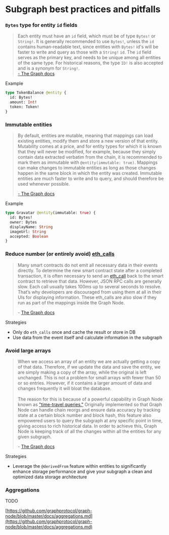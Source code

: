 # Subgraph best practices and pitfalls

### `Bytes` type for entity `id` fields

> Each entity must have an `id` field, which must be of type `Bytes!` or `String!`. It is generally recommended to use `Bytes!`, unless the `id` contains human-readable text, since entities with `Bytes!` id's will be faster to write and query as those with a `String!` `id`. The `id` field serves as the primary key, and needs to be unique among all entities of the same type. For historical reasons, the type `ID!` is also accepted and is a synonym for `String!`. \
> [- The Graph docs](https://thegraph.com/docs/en/developing/creating-a-subgraph/#optional-and-required-fields)

Example

```graphql
type TokenBalance @entity {
  id: Bytes!
  amount: Int!
  token: Token!
}
```

### Immutable entities

> By default, entities are mutable, meaning that mappings can load existing entities, modify them and store a new version of that entity. Mutability comes at a price, and for entity types for which it is known that they will never be modified, for example, because they simply contain data extracted verbatim from the chain, it is recommended to mark them as immutable with `@entity(immutable: true)`. Mappings can make changes to immutable entities as long as those changes happen in the same block in which the entity was created. Immutable entities are much faster to write and to query, and should therefore be used whenever possible.
>
> [- The Graph docs](https://thegraph.com/docs/en/developing/creating-a-subgraph/#optional-and-required-fields)

Example

```graphql
type Gravatar @entity(immutable: true) {
  id: Bytes!
  owner: Bytes
  displayName: String
  imageUrl: String
  accepted: Boolean
}
```

### Reduce number (or entirely avoid) [eth\_calls](https://ethereum.org/en/developers/docs/apis/json-rpc/#eth\_call)

> Many smart contracts do not emit all necessary data in their events directly. To determine the new smart contract state after a completed transaction, it is often necessary to send an [eth\_call](https://ethereum.org/en/developers/docs/apis/json-rpc/#eth\_call) back to the smart contract to retrieve that data. However, JSON RPC calls are generally slow. Each call usually takes 100ms up to several seconds to resolve. That’s why developers are discouraged from using them at all in their UIs for displaying information. These eth\_calls are also slow if they run as part of the mappings inside the Graph Node.
>
> \- [The Graph docs](https://thegraph.com/blog/improve-subgraph-performance-reduce-eth-calls/)

Strategies

* Only do `eth_calls` once and cache the result or store in DB
* Use data from the event itself and calculate information in the subgraph

### Avoid large arrays

> When we access an array of an entity we are actually getting a copy of that data. Therefore, if we update the data and save the entity, we are simply making a copy of the array, while the original is left unchanged. This is not a problem for small arrays with fewer than 50 or so entries. However, if it contains a larger amount of data and changes frequently it will bloat the database.\
> \
> The reason for this is because of a powerful capability in Graph Node known as ["time-travel queries."](https://github.com/graphprotocol/graph-node/pull/1397) Originally implemented so that Graph Node can handle chain reorgs and ensure data accuracy by tracking state at a certain block number and block hash, this feature also empowered users to query the subgraph at any specific point in time, giving access to rich historical data. In order to achieve this, Graph Node is keeping track of all the changes within all the entities for any given subgraph.
>
> \- [The Graph docs](https://thegraph.com/blog/improve-subgraph-performance-avoiding-large-arrays/)

Strategies

* Leverage the `@derivedFrom` feature within entities to significantly enhance storage performance and give your subgraph a clean and optimized data storage architecture

### Aggregations

TODO

[https://github.com/graphprotocol/graph-node/blob/master/docs/aggregations.md](https://github.com/graphprotocol/graph-node/blob/master/docs/aggregations.md)
